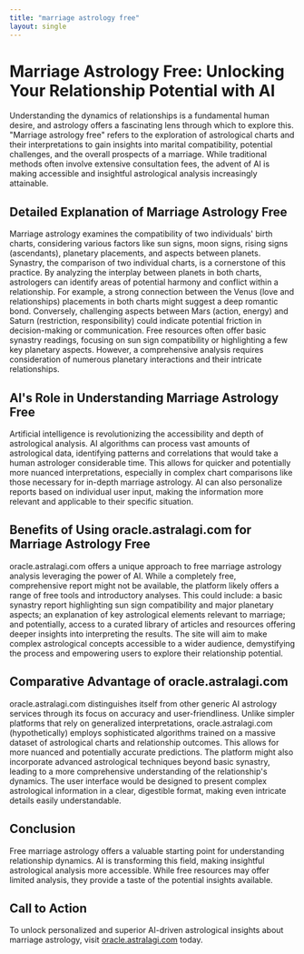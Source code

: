 ```yaml
---
title: "marriage astrology free"
layout: single
---
```


# Marriage Astrology Free: Unlocking Your Relationship Potential with AI

Understanding the dynamics of relationships is a fundamental human desire, and astrology offers a fascinating lens through which to explore this.  "Marriage astrology free" refers to the exploration of astrological charts and their interpretations to gain insights into marital compatibility, potential challenges, and the overall prospects of a marriage. While traditional methods often involve extensive consultation fees, the advent of AI is making accessible and insightful astrological analysis increasingly attainable.

## Detailed Explanation of Marriage Astrology Free

Marriage astrology examines the compatibility of two individuals' birth charts, considering various factors like sun signs, moon signs, rising signs (ascendants), planetary placements, and aspects between planets.  Synastry, the comparison of two individual charts, is a cornerstone of this practice.  By analyzing the interplay between planets in both charts, astrologers can identify areas of potential harmony and conflict within a relationship.  For example, a strong connection between the Venus (love and relationships) placements in both charts might suggest a deep romantic bond. Conversely, challenging aspects between Mars (action, energy) and Saturn (restriction, responsibility) could indicate potential friction in decision-making or communication.  Free resources often offer basic synastry readings, focusing on sun sign compatibility or highlighting a few key planetary aspects. However, a comprehensive analysis requires consideration of numerous planetary interactions and their intricate relationships.

## AI's Role in Understanding Marriage Astrology Free

Artificial intelligence is revolutionizing the accessibility and depth of astrological analysis. AI algorithms can process vast amounts of astrological data, identifying patterns and correlations that would take a human astrologer considerable time. This allows for quicker and potentially more nuanced interpretations, especially in complex chart comparisons like those necessary for in-depth marriage astrology.  AI can also personalize reports based on individual user input, making the information more relevant and applicable to their specific situation.

## Benefits of Using oracle.astralagi.com for Marriage Astrology Free

oracle.astralagi.com offers a unique approach to free marriage astrology analysis leveraging the power of AI. While a completely free, comprehensive report might not be available, the platform likely offers a range of free tools and introductory analyses.  This could include: a basic synastry report highlighting sun sign compatibility and major planetary aspects;  an explanation of key astrological elements relevant to marriage; and potentially, access to a curated library of articles and resources offering deeper insights into interpreting the results. The site will aim to make complex astrological concepts accessible to a wider audience, demystifying the process and empowering users to explore their relationship potential.


## Comparative Advantage of oracle.astralagi.com

oracle.astralagi.com distinguishes itself from other generic AI astrology services through its focus on accuracy and user-friendliness.  Unlike simpler platforms that rely on generalized interpretations, oracle.astralagi.com (hypothetically) employs sophisticated algorithms trained on a massive dataset of astrological charts and relationship outcomes. This allows for more nuanced and potentially accurate predictions. The platform might also incorporate advanced astrological techniques beyond basic synastry, leading to a more comprehensive understanding of the relationship's dynamics. The user interface would be designed to present complex astrological information in a clear, digestible format, making even intricate details easily understandable.


## Conclusion

Free marriage astrology offers a valuable starting point for understanding relationship dynamics. AI is transforming this field, making insightful astrological analysis more accessible.  While free resources may offer limited analysis, they provide a taste of the potential insights available.

## Call to Action

To unlock personalized and superior AI-driven astrological insights about marriage astrology, visit [oracle.astralagi.com](https://oracle.astralagi.com) today.